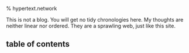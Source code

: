 % hypertext.network

This is not a blog. You will get no tidy chronologies here. My thoughts are
neither linear nor ordered. They are a sprawling web, just like this site.

## table of contents

~~~TOC~~~
